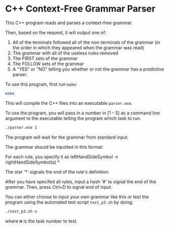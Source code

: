 # C++ Context-Free Grammar Parser

This C++ program reads and parses a context-free grammar. 

Then, based on the request, it will output one of:

1. All of the terminals followed all of the non-terminals of the grammar (in the order in which they appeared when the grammar was read)
2. The grammar with all of the useless rules removed
3. The FIRST sets of the grammar
4. The FOLLOW sets of the grammar
5. A "YES" or "NO" telling you whether or not the grammar has a predictive parser.

To use this program, first run `make`:
```bash
make
```

This will compile the C++ files into an executable `parser.exe`.

To use the program, you will pass in a number in [1 - 5] as a command line argument to the executable telling the program which task to run.

```bash
./parser.exe 1
```

The program will wait for the grammar from standard input.

The grammar should be inputted in this format:

For each rule, you specify it as
leftHandSideSymbol -> rightHandSideSymbol(s) *

The star '*' signals the end of the rule's definition.

After you have specifed all rules, input a hash '#' to signal the end of the grammar. Then, press Ctrl+D to signal end of input.

You can either choose to input your own grammar like this or test the program using the automated test script `test_p3.sh` by doing:
```bash
./test_p3.sh n
```
where **n** is the task number to test.